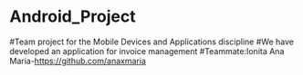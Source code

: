 # Android_Project
#Team project for the Mobile Devices and Applications discipline
#We have developed an application for invoice management
#Teammate:Ionita Ana Maria-https://github.com/anaxmaria
